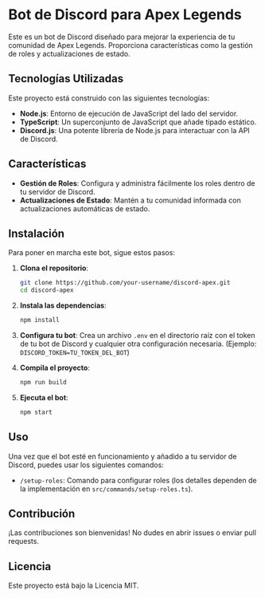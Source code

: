 # Bot de Discord para Apex Legends

Este es un bot de Discord diseñado para mejorar la experiencia de tu comunidad de Apex Legends. Proporciona características como la gestión de roles y actualizaciones de estado.

## Tecnologías Utilizadas

Este proyecto está construido con las siguientes tecnologías:

- **Node.js**: Entorno de ejecución de JavaScript del lado del servidor.
- **TypeScript**: Un superconjunto de JavaScript que añade tipado estático.
- **Discord.js**: Una potente librería de Node.js para interactuar con la API de Discord.

## Características

- **Gestión de Roles**: Configura y administra fácilmente los roles dentro de tu servidor de Discord.
- **Actualizaciones de Estado**: Mantén a tu comunidad informada con actualizaciones automáticas de estado.

## Instalación

Para poner en marcha este bot, sigue estos pasos:

1.  **Clona el repositorio**:

    ```bash
    git clone https://github.com/your-username/discord-apex.git
    cd discord-apex
    ```

2.  **Instala las dependencias**:

    ```bash
    npm install
    ```

3.  **Configura tu bot**: Crea un archivo `.env` en el directorio raíz con el token de tu bot de Discord y cualquier otra configuración necesaria. (Ejemplo: `DISCORD_TOKEN=TU_TOKEN_DEL_BOT`)

4.  **Compila el proyecto**:

    ```bash
    npm run build
    ```

5.  **Ejecuta el bot**:
    ```bash
    npm start
    ```

## Uso

Una vez que el bot esté en funcionamiento y añadido a tu servidor de Discord, puedes usar los siguientes comandos:

- `/setup-roles`: Comando para configurar roles (los detalles dependen de la implementación en `src/commands/setup-roles.ts`).

## Contribución

¡Las contribuciones son bienvenidas! No dudes en abrir issues o enviar pull requests.

## Licencia

Este proyecto está bajo la Licencia MIT.
